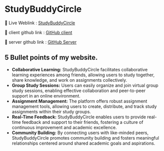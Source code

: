 # StudyBuddyCircle

🔗 Live Weblink : [StudyBuddyCircle](https://study-buddy-circle.web.app)

🔗 client github link : [GitHub client](https://github.com/MushfikMahi/Study-Buddy-Circle-client)

🔗 server github link : [GitHub Server](https://github.com/MushfikMahi/study-buddy-circle-server)

## 5 Bullet points of my website.

- **Collaborative Learning:** StudyBuddyCircle facilitates collaborative learning experiences among friends, allowing users to study together, share knowledge, and work on assignments collectively.
- **Group Study Sessions:** Users can easily organize and join virtual group study sessions, enabling effective collaboration and peer-to-peer support in an online environment.
- **Assignment Management:** The platform offers robust assignment management tools, allowing users to create, distribute, and track study assignments within their study groups.
- **Real-Time Feedback:** StudyBuddyCircle enables users to provide real-time feedback and support to their friends, fostering a culture of continuous improvement and academic excellence.
- **Community Building:** By connecting users with like-minded peers, StudyBuddyCircle promotes community building and fosters meaningful relationships centered around shared academic goals and aspirations.
